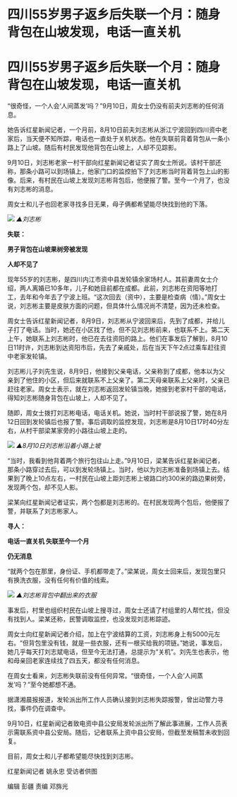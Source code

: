 # 四川55岁男子返乡后失联一个月：随身背包在山坡发现，电话一直关机

# 四川55岁男子返乡后失联一个月：随身背包在山坡发现，电话一直关机

“很奇怪，一个人会‘人间蒸发’吗？”9月10日，周女士仍没有前夫刘志彬的任何消息。

她告诉红星新闻记者，一个月前，8月10日前夫刘志彬从浙江宁波回到四川资中老家后，当天便不知所踪，电话也一直处于关机状态。他在失联前背着背包从一条小路上了山坡。随后有村民发现他背包在山坡上，人却不见踪影。

9月10日，刘志彬老家一村干部向红星新闻记者证实了周女士所说。该村干部还称，那条小路可以到场镇上，他家门口的监控拍下了刘志彬当时背着背包上山的影像。后来，有村民在山坡上发现刘志彬背包后，他便报了警。至今一个月了，也没有刘志彬的消息。

周女士和儿子也回老家寻找多日无果，母子俩都希望能尽快找到他的下落。

![](https://inews.gtimg.com/om_bt/OWjn8YvQ_qekH0oxnV_Q8K7Fn3lGhdWoH5gepP9Qv7iy4AA/1000)
_▲刘志彬_

**失联：**

**男子背包在山坡果树旁被发现**

**人却不见了**

现年55岁的刘志彬，是四川内江市资中县发轮镇余家场村人。其前妻周女士介绍，两人离婚已10多年，儿子和她目前都在成都。此前，刘志彬在资阳等地打工，去年和今年去了宁波上班。“这次回去（资中），主要是检查病（情）。”周女士说，刘志彬主要是皮肤方面的问题，但具体什么情况尚不清楚，因为还未检查。

周女士告诉红星新闻记者，8月9日，刘志彬从宁波回来后，先到了成都，并给儿子打了电话。当时，她还在小区找了他，但不见刘志彬前来，也联系不上。第二天上午，她联系上刘志彬时，他已在去往资阳的路上。他们在事发后了解到，8月10日11时许，刘志彬到达资阳市后，先去了亲戚处，后在当天下午2点过乘车赶往资中老家发轮镇。

刘志彬儿子刘先生说，8月9日，他接到父亲电话，父亲称到了成都，他本以为父亲到了他住的小区，但后来就联系不上父亲了。第二天母亲联系上父亲时，父亲已赶往老家。周女士表示，就在刘志彬返回发轮镇当晚，她接到老家村干部的电话，得知刘志彬随身背包在山坡上，人却不见了。

随即，周女士拨打刘志彬电话，电话关机。她说，当时村干部说报了警，她在8月12日回到发轮镇后也报了警。事后调取的监控发现，刘志彬是8月10日17时40分左右，从村干部梁某家旁的小路往山坡上走的。

![](https://inews.gtimg.com/om_bt/ObEULwibUN5EI7ZTgQ0zR6_QRVD2CZ2pSLeYrAOq2NP0oAA/1000)
_▲8月10日刘志彬沿着小路上坡_

“当时，我看到他背着两个旅行包往山上走。”9月10日，梁某告诉红星新闻记者，那条小路穿过去后，可以到发轮场镇上。当时，他以为刘志彬准备到场镇上去。结果到了晚上10点左右，一村民在山坡上距刘志彬上坡路口约300米的路边果树旁，发现两个包，却不见人影。

梁某向红星新闻记者证实，两个包都是刘志彬的。在村民发现两个包后，他便报了警，并联系了刘志彬家人。

**寻人：**

**电话一直关机 失联至今一个月**

**仍无消息**

“就两个包在那里，身份证、手机都带走了。”梁某说，周女士回来后，发现包里只有换洗衣服，没有任何有价值的线索。

![](https://inews.gtimg.com/om_bt/OrCTVHxUet95m4DWEb2kjfi6bdJU5q5e-a3rXk5hGh4c8AA/1000)
_▲刘志彬背包中翻出来的衣服_

事发后，村里也组织村民在山坡上搜寻过，周女士还请了村组里的人帮忙找，但没有找到人。梁某还称，民警调取监控，也没发现刘志彬踪迹。

周女士向红星新闻记者介绍，加上在宁波结算的工资，刘志彬身上有5000元左右。“但背包里没有钱，就是一些衣服，还有一根买给我的项链。”她说，事发后，她几乎每天打刘志斌电话，但至今无法打通，总提示为“关机”。刘先生也表示，他和母亲回老家连续找了四五天，都没有任何消息。

在周女士看来，刘志彬失联前没有任何异常。“很奇怪，一个人会‘人间蒸发’吗？”至今她都想不通。

据潇湘晨报报道，发轮派出所工作人员确认接到刘志彬失踪报警，曾出动警力寻找，事件仍在调查中。

9月10日，红星新闻记者致电资中县公安局发轮派出所了解此事进展，工作人员表示需联系资中县公安局。随后，记者联系上资中县公安局，但截至发稿暂未收到回复。

目前，周女士和儿子都希望能尽快找到刘志彬。

红星新闻记者 姚永忠 受访者供图

编辑 彭疆 责编 邓旆光

